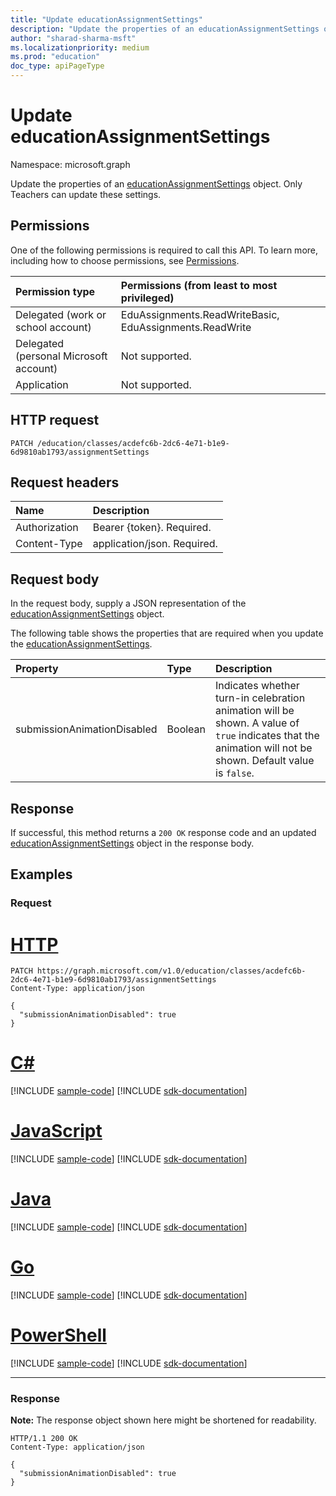 ```yaml
---
title: "Update educationAssignmentSettings"
description: "Update the properties of an educationAssignmentSettings object."
author: "sharad-sharma-msft"
ms.localizationpriority: medium
ms.prod: "education"
doc_type: apiPageType
---
```


# Update educationAssignmentSettings
Namespace: microsoft.graph

Update the properties of an [educationAssignmentSettings](../resources/educationassignmentsettings.md) object. Only Teachers can update these settings.

## Permissions
One of the following permissions is required to call this API. To learn more, including how to choose permissions, see [Permissions](/graph/permissions-reference).

|Permission type|Permissions (from least to most privileged)|
|:---|:---|
|Delegated (work or school account)|EduAssignments.ReadWriteBasic, EduAssignments.ReadWrite|
|Delegated (personal Microsoft account)|Not supported.|
|Application|Not supported.|

## HTTP request

<!-- {
  "blockType": "ignored"
}
-->
``` http
PATCH /education/classes/acdefc6b-2dc6-4e71-b1e9-6d9810ab1793/assignmentSettings
```

## Request headers
|Name|Description|
|:---|:---|
|Authorization|Bearer {token}. Required.|
|Content-Type|application/json. Required.|

## Request body
In the request body, supply a JSON representation of the [educationAssignmentSettings](../resources/educationassignmentsettings.md) object.

The following table shows the properties that are required when you update the [educationAssignmentSettings](../resources/educationassignmentsettings.md).

|Property|Type|Description|
|:---|:---|:---|
|submissionAnimationDisabled|Boolean|Indicates whether turn-in celebration animation will be shown. A value of `true` indicates that the animation will not be shown. Default value is `false`.|



## Response

If successful, this method returns a `200 OK` response code and an updated [educationAssignmentSettings](../resources/educationassignmentsettings.md) object in the response body.

## Examples

### Request


# [HTTP](#tab/http)
<!-- {
  "blockType": "request",
  "name": "update_educationassignmentsettings"
}
-->
``` http
PATCH https://graph.microsoft.com/v1.0/education/classes/acdefc6b-2dc6-4e71-b1e9-6d9810ab1793/assignmentSettings
Content-Type: application/json

{
  "submissionAnimationDisabled": true
}
```

# [C#](#tab/csharp)
[!INCLUDE [sample-code](../includes/snippets/csharp/update-educationassignmentsettings-csharp-snippets.md)]
[!INCLUDE [sdk-documentation](../includes/snippets/snippets-sdk-documentation-link.md)]

# [JavaScript](#tab/javascript)
[!INCLUDE [sample-code](../includes/snippets/javascript/update-educationassignmentsettings-javascript-snippets.md)]
[!INCLUDE [sdk-documentation](../includes/snippets/snippets-sdk-documentation-link.md)]

# [Java](#tab/java)
[!INCLUDE [sample-code](../includes/snippets/java/update-educationassignmentsettings-java-snippets.md)]
[!INCLUDE [sdk-documentation](../includes/snippets/snippets-sdk-documentation-link.md)]

# [Go](#tab/go)
[!INCLUDE [sample-code](../includes/snippets/go/update-educationassignmentsettings-go-snippets.md)]
[!INCLUDE [sdk-documentation](../includes/snippets/snippets-sdk-documentation-link.md)]

# [PowerShell](#tab/powershell)
[!INCLUDE [sample-code](../includes/snippets/powershell/update-educationassignmentsettings-powershell-snippets.md)]
[!INCLUDE [sdk-documentation](../includes/snippets/snippets-sdk-documentation-link.md)]

---


### Response
**Note:** The response object shown here might be shortened for readability.
<!-- {
  "blockType": "response",
  "truncated": true,
  "@odata.type": "microsoft.graph.educationAssignmentSettings"
}
-->
``` http
HTTP/1.1 200 OK
Content-Type: application/json

{
  "submissionAnimationDisabled": true
}
```

